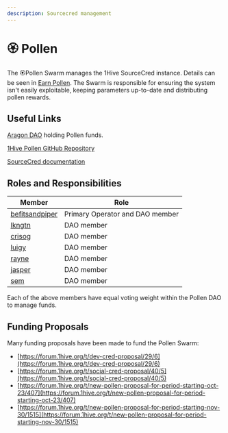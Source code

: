 ```yaml
---
description: Sourcecred management
---
```


# 🏵 Pollen

The 🏵Pollen Swarm manages the 1Hive SourceCred instance. Details can be seen in [Earn Pollen](../../getting-started/pollen.md). The Swarm is responsible for ensuring the system isn't easily exploitable, keeping parameters up-to-date and distributing pollen rewards.&#x20;

## Useful Links

&#x20;[Aragon DAO](https://aragon.1hive.org/#/pollen) holding Pollen funds.

[1Hive Pollen GitHub Repository](https://github.com/1Hive/pollen)

[SourceCred documentation](https://sourcecred.io/docs/)

## Roles and Responsibilities

| Member                                                             | Role                            |
| ------------------------------------------------------------------ | ------------------------------- |
| [befitsandpiper](https://forum.1hive.org/u/befitsandpiper/summary) | Primary Operator and DAO member |
| [lkngtn](https://forum.1hive.org/u/lkngtn)                         | DAO member                      |
| [crisog](https://forum.1hive.org/u/crisog)                         | DAO member                      |
| [luigy](https://forum.1hive.org/u/luigy/summary)                   | DAO member                      |
| [rayne](https://forum.1hive.org/u/rayne/summary)                   | DAO member                      |
| [jasper](https://forum.1hive.org/u/jasper/summary)                 | DAO member                      |
| [sem](https://forum.1hive.org/u/sem)                               | DAO member                      |

Each of the above members have equal voting weight within the Pollen DAO to manage funds.

## Funding Proposals

Many funding proposals have been made to fund the Pollen Swarm:

* [https://forum.1hive.org/t/dev-cred-proposal/29/6](https://forum.1hive.org/t/dev-cred-proposal/29/6)
* [https://forum.1hive.org/t/social-cred-proposal/40/5](https://forum.1hive.org/t/social-cred-proposal/40/5)
* [https://forum.1hive.org/t/new-pollen-proposal-for-period-starting-oct-23/407](https://forum.1hive.org/t/new-pollen-proposal-for-period-starting-oct-23/407)
* [https://forum.1hive.org/t/new-pollen-proposal-for-period-starting-nov-30/1515](https://forum.1hive.org/t/new-pollen-proposal-for-period-starting-nov-30/1515)
